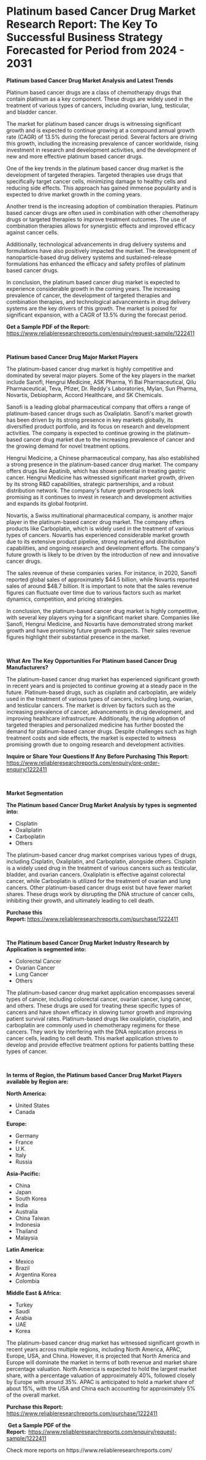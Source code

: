 <p><h1>Platinum based Cancer Drug Market Research Report: The Key To Successful Business Strategy Forecasted for Period from 2024 - 2031</h1></p><p><strong>Platinum based Cancer Drug Market Analysis and Latest Trends</strong></p>
<p><p>Platinum based cancer drugs are a class of chemotherapy drugs that contain platinum as a key component. These drugs are widely used in the treatment of various types of cancers, including ovarian, lung, testicular, and bladder cancer.</p><p>The market for platinum based cancer drugs is witnessing significant growth and is expected to continue growing at a compound annual growth rate (CAGR) of 13.5% during the forecast period. Several factors are driving this growth, including the increasing prevalence of cancer worldwide, rising investment in research and development activities, and the development of new and more effective platinum based cancer drugs.</p><p>One of the key trends in the platinum based cancer drug market is the development of targeted therapies. Targeted therapies use drugs that specifically target cancer cells, minimizing damage to healthy cells and reducing side effects. This approach has gained immense popularity and is expected to drive market growth in the coming years.</p><p>Another trend is the increasing adoption of combination therapies. Platinum based cancer drugs are often used in combination with other chemotherapy drugs or targeted therapies to improve treatment outcomes. The use of combination therapies allows for synergistic effects and improved efficacy against cancer cells.</p><p>Additionally, technological advancements in drug delivery systems and formulations have also positively impacted the market. The development of nanoparticle-based drug delivery systems and sustained-release formulations has enhanced the efficacy and safety profiles of platinum based cancer drugs.</p><p>In conclusion, the platinum based cancer drug market is expected to experience considerable growth in the coming years. The increasing prevalence of cancer, the development of targeted therapies and combination therapies, and technological advancements in drug delivery systems are the key drivers of this growth. The market is poised for significant expansion, with a CAGR of 13.5% during the forecast period.</p></p>
<p><strong>Get a Sample PDF of the Report:&nbsp;</strong> <a href="https://www.reliableresearchreports.com/enquiry/request-sample/1222411">https://www.reliableresearchreports.com/enquiry/request-sample/1222411</a></p>
<p>&nbsp;</p>
<p><strong>Platinum based Cancer Drug Major Market Players</strong></p>
<p><p>The platinum-based cancer drug market is highly competitive and dominated by several major players. Some of the key players in the market include Sanofi, Hengrui Medicine, ASK Pharma, Yi Bai Pharmaceutical, Qilu Pharmaceutical, Teva, Pfizer, Dr. Reddy's Laboratories, Mylan, Sun Pharma, Novartis, Debiopharm, Accord Healthcare, and SK Chemicals.</p><p>Sanofi is a leading global pharmaceutical company that offers a range of platinum-based cancer drugs such as Oxaliplatin. Sanofi's market growth has been driven by its strong presence in key markets globally, its diversified product portfolio, and its focus on research and development activities. The company is expected to continue growing in the platinum-based cancer drug market due to the increasing prevalence of cancer and the growing demand for novel treatment options.</p><p>Hengrui Medicine, a Chinese pharmaceutical company, has also established a strong presence in the platinum-based cancer drug market. The company offers drugs like Apatinib, which has shown potential in treating gastric cancer. Hengrui Medicine has witnessed significant market growth, driven by its strong R&D capabilities, strategic partnerships, and a robust distribution network. The company's future growth prospects look promising as it continues to invest in research and development activities and expands its global footprint.</p><p>Novartis, a Swiss multinational pharmaceutical company, is another major player in the platinum-based cancer drug market. The company offers products like Carboplatin, which is widely used in the treatment of various types of cancers. Novartis has experienced considerable market growth due to its extensive product pipeline, strong marketing and distribution capabilities, and ongoing research and development efforts. The company's future growth is likely to be driven by the introduction of new and innovative cancer drugs.</p><p>The sales revenue of these companies varies. For instance, in 2020, Sanofi reported global sales of approximately $44.5 billion, while Novartis reported sales of around $48.7 billion. It is important to note that the sales revenue figures can fluctuate over time due to various factors such as market dynamics, competition, and pricing strategies.</p><p>In conclusion, the platinum-based cancer drug market is highly competitive, with several key players vying for a significant market share. Companies like Sanofi, Hengrui Medicine, and Novartis have demonstrated strong market growth and have promising future growth prospects. Their sales revenue figures highlight their substantial presence in the market.</p></p>
<p>&nbsp;</p>
<p><strong>What Are The Key Opportunities For Platinum based Cancer Drug Manufacturers?</strong></p>
<p><p>The platinum-based cancer drug market has experienced significant growth in recent years and is projected to continue growing at a steady pace in the future. Platinum-based drugs, such as cisplatin and carboplatin, are widely used in the treatment of various types of cancers, including lung, ovarian, and testicular cancers. The market is driven by factors such as the increasing prevalence of cancer, advancements in drug development, and improving healthcare infrastructure. Additionally, the rising adoption of targeted therapies and personalized medicine has further boosted the demand for platinum-based cancer drugs. Despite challenges such as high treatment costs and side effects, the market is expected to witness promising growth due to ongoing research and development activities.</p></p>
<p><strong>Inquire or Share Your Questions If Any Before Purchasing This Report:</strong> <a href="https://www.reliableresearchreports.com/enquiry/pre-order-enquiry/1222411">https://www.reliableresearchreports.com/enquiry/pre-order-enquiry/1222411</a></p>
<p>&nbsp;</p>
<p><strong>Market Segmentation</strong></p>
<p><strong>The Platinum based Cancer Drug Market Analysis by types is segmented into:</strong></p>
<p><ul><li>Cisplatin</li><li>Oxaliplatin</li><li>Carboplatin</li><li>Others</li></ul></p>
<p><p>The platinum-based cancer drug market comprises various types of drugs, including Cisplatin, Oxaliplatin, and Carboplatin, alongside others. Cisplatin is a widely used drug in the treatment of various cancers such as testicular, bladder, and ovarian cancers. Oxaliplatin is effective against colorectal cancer, while Carboplatin is utilized for the treatment of ovarian and lung cancers. Other platinum-based cancer drugs exist but have fewer market shares. These drugs work by disrupting the DNA structure of cancer cells, inhibiting their growth, and ultimately leading to cell death.</p></p>
<p><strong>Purchase this Report:&nbsp;</strong><a href="https://www.reliableresearchreports.com/purchase/1222411">https://www.reliableresearchreports.com/purchase/1222411</a></p>
<p>&nbsp;</p>
<p><strong>The Platinum based Cancer Drug Market Industry Research by Application is segmented into:</strong></p>
<p><ul><li>Colorectal Cancer</li><li>Ovarian Cancer</li><li>Lung Cancer</li><li>Others</li></ul></p>
<p><p>The platinum-based cancer drug market application encompasses several types of cancer, including colorectal cancer, ovarian cancer, lung cancer, and others. These drugs are used for treating these specific types of cancers and have shown efficacy in slowing tumor growth and improving patient survival rates. Platinum-based drugs like oxaliplatin, cisplatin, and carboplatin are commonly used in chemotherapy regimens for these cancers. They work by interfering with the DNA replication process in cancer cells, leading to cell death. This market application strives to develop and provide effective treatment options for patients battling these types of cancer.</p></p>
<p>&nbsp;</p>
<p><strong>In terms of Region, the Platinum based Cancer Drug Market Players available by Region are:</strong></p>
<p>
    <p> <strong> North America: </strong>
        <ul>
            <li>United States</li>
            <li>Canada</li>
        </ul>
        </p> 
    <p> <strong> Europe: </strong>
        <ul>
            <li>Germany</li>
            <li>France</li>
            <li>U.K.</li>
            <li>Italy</li>
            <li>Russia</li>
        </ul>
        </p> 
    <p> <strong> Asia-Pacific: </strong>
        <ul>
            <li>China</li>
            <li>Japan</li>
            <li>South Korea</li>
            <li>India</li>
            <li>Australia</li>
            <li>China Taiwan</li>
            <li>Indonesia</li>
            <li>Thailand</li>
            <li>Malaysia</li>
        </ul>
        </p> 
    <p> <strong> Latin America: </strong>
        <ul>
            <li>Mexico</li>
            <li>Brazil</li>
            <li>Argentina Korea</li>
            <li>Colombia</li>
        </ul>
        </p> 
    <p> <strong> Middle East & Africa: </strong>
        <ul>
            <li>Turkey</li>
            <li>Saudi</li>
            <li>Arabia</li>
            <li>UAE</li>
            <li>Korea</li>
        </ul>
    </p>
    </p>
<p><p>The platinum-based cancer drug market has witnessed significant growth in recent years across multiple regions, including North America, APAC, Europe, USA, and China. However, it is projected that North America and Europe will dominate the market in terms of both revenue and market share percentage valuation. North America is expected to hold the largest market share, with a percentage valuation of approximately 40%, followed closely by Europe with around 35%. APAC is anticipated to hold a market share of about 15%, with the USA and China each accounting for approximately 5% of the overall market.</p></p>
<p><strong>Purchase this Report: </strong><a href="https://www.reliableresearchreports.com/purchase/1222411">https://www.reliableresearchreports.com/purchase/1222411</a></p>
<p>&nbsp;<strong>Get a Sample PDF of the Report:&nbsp;&nbsp;</strong><a href="https://www.reliableresearchreports.com/enquiry/request-sample/1222411">https://www.reliableresearchreports.com/enquiry/request-sample/1222411</a></p>
<p><strong></strong></p>
<p>Check more reports on https://www.reliableresearchreports.com/</p>